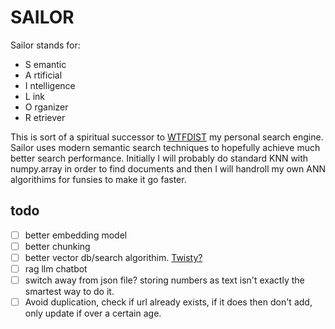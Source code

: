 # SAILOR

Sailor stands for:

-   S emantic
-   A rtificial
-   I ntelligence
-   L ink
-   O rganizer
-   R etriever

This is sort of a spiritual successor to [WTFDIST](https://github.com/EvanChisholm1/wtfdist) my personal search engine. Sailor uses modern semantic search techniques to hopefully achieve much better search performance. Initially I will probably do standard KNN with numpy.array in order to find documents and then I will handroll my own ANN algorithims for funsies to make it go faster.

## todo

-   [ ] better embedding model
-   [ ] better chunking
-   [ ] better vector db/search algorithim. [Twisty?](https://github.com/EvanChisholm1/twisty)
-   [ ] rag llm chatbot
-   [ ] switch away from json file? storing numbers as text isn't exactly the smartest way to do it.
-   [ ] Avoid duplication, check if url already exists, if it does then don't add, only update if over a certain age.
